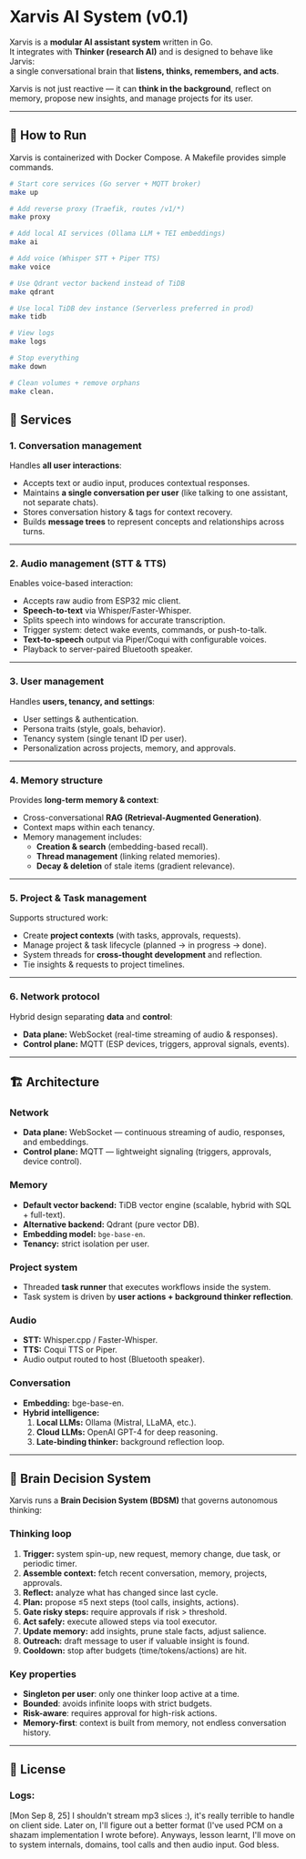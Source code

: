 # Xarvis AI System (v0.1)

Xarvis is a **modular AI assistant system** written in Go.  
It integrates with **Thinker (research AI)** and is designed to behave like Jarvis:  
a single conversational brain that **listens, thinks, remembers, and acts**.  

Xarvis is not just reactive — it can **think in the background**, reflect on memory, propose new insights, and manage projects for its user.

---

## 🚀 How to Run

Xarvis is containerized with Docker Compose. A Makefile provides simple commands.

```sh
# Start core services (Go server + MQTT broker)
make up

# Add reverse proxy (Traefik, routes /v1/*)
make proxy

# Add local AI services (Ollama LLM + TEI embeddings)
make ai

# Add voice (Whisper STT + Piper TTS)
make voice

# Use Qdrant vector backend instead of TiDB
make qdrant

# Use local TiDB dev instance (Serverless preferred in prod)
make tidb

# View logs
make logs

# Stop everything
make down

# Clean volumes + remove orphans
make clean.
```

## 🧩 Services

### 1. Conversation management
Handles **all user interactions**:
- Accepts text or audio input, produces contextual responses.
- Maintains **a single conversation per user** (like talking to one assistant, not separate chats).
- Stores conversation history & tags for context recovery.
- Builds **message trees** to represent concepts and relationships across turns.

---

### 2. Audio management (STT & TTS)
Enables voice-based interaction:
- Accepts raw audio from ESP32 mic client.
- **Speech-to-text** via Whisper/Faster-Whisper.
- Splits speech into windows for accurate transcription.
- Trigger system: detect wake events, commands, or push-to-talk.
- **Text-to-speech** output via Piper/Coqui with configurable voices.
- Playback to server-paired Bluetooth speaker.

---

### 3. User management
Handles **users, tenancy, and settings**:
- User settings & authentication.
- Persona traits (style, goals, behavior).
- Tenancy system (single tenant ID per user).
- Personalization across projects, memory, and approvals.

---

### 4. Memory structure
Provides **long-term memory & context**:
- Cross-conversational **RAG (Retrieval-Augmented Generation)**.
- Context maps within each tenancy.
- Memory management includes:
  - **Creation & search** (embedding-based recall).
  - **Thread management** (linking related memories).
  - **Decay & deletion** of stale items (gradient relevance).

---

### 5. Project & Task management
Supports structured work:
- Create **project contexts** (with tasks, approvals, requests).
- Manage project & task lifecycle (planned → in progress → done).
- System threads for **cross-thought development** and reflection.
- Tie insights & requests to project timelines.

---

### 6. Network protocol
Hybrid design separating **data** and **control**:
- **Data plane:** WebSocket (real-time streaming of audio & responses).
- **Control plane:** MQTT (ESP devices, triggers, approval signals, events).

---

## 🏗️ Architecture

### Network
- **Data plane:** WebSocket — continuous streaming of audio, responses, and embeddings.  
- **Control plane:** MQTT — lightweight signaling (triggers, approvals, device control).

### Memory
- **Default vector backend:** TiDB vector engine (scalable, hybrid with SQL + full-text).  
- **Alternative backend:** Qdrant (pure vector DB).  
- **Embedding model:** `bge-base-en`.  
- **Tenancy:** strict isolation per user.

### Project system
- Threaded **task runner** that executes workflows inside the system.  
- Task system is driven by **user actions + background thinker reflection**.  

### Audio
- **STT:** Whisper.cpp / Faster-Whisper.  
- **TTS:** Coqui TTS or Piper.  
- Audio output routed to host (Bluetooth speaker).  

### Conversation
- **Embedding:** bge-base-en.  
- **Hybrid intelligence:**
  1. **Local LLMs:** Ollama (Mistral, LLaMA, etc.).  
  2. **Cloud LLMs:** OpenAI GPT-4 for deep reasoning.  
  3. **Late-binding thinker:** background reflection loop.  

---

## 🧠 Brain Decision System

Xarvis runs a **Brain Decision System (BDSM)** that governs autonomous thinking:

### Thinking loop
1. **Trigger:** system spin-up, new request, memory change, due task, or periodic timer.
2. **Assemble context:** fetch recent conversation, memory, projects, approvals.
3. **Reflect:** analyze what has changed since last cycle.
4. **Plan:** propose ≤5 next steps (tool calls, insights, actions).
5. **Gate risky steps:** require approvals if risk > threshold.
6. **Act safely:** execute allowed steps via tool executor.
7. **Update memory:** add insights, prune stale facts, adjust salience.
8. **Outreach:** draft message to user if valuable insight is found.
9. **Cooldown:** stop after budgets (time/tokens/actions) are hit.

### Key properties
- **Singleton per user**: only one thinker loop active at a time.  
- **Bounded**: avoids infinite loops with strict budgets.  
- **Risk-aware**: requires approval for high-risk actions.  
- **Memory-first**: context is built from memory, not endless conversation history.  

---

## 📜 License

### Logs:
[Mon Sep 8, 25] I shouldn't stream mp3 slices :), it's really terrible to 
handle on client side. Later on, I'll figure out a better format (I've used
PCM on a shazam implementation I wrote before). Anyways, lesson learnt, 
I'll move on to system internals, domains, tool calls and then audio input. 
God bless.

